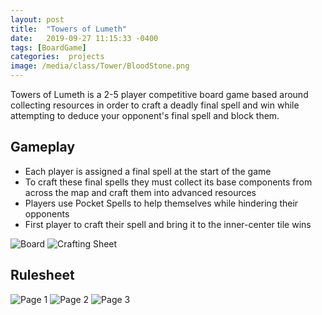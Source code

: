 ```yaml
---
layout: post
title:  "Towers of Lumeth"
date:   2019-09-27 11:15:33 -0400
tags: [BoardGame] 
categories:  projects
image: /media/class/Tower/BloodStone.png
---
```


Towers of Lumeth is a 2-5 player competitive board game based around collecting resources in order to craft a deadly final spell and win while attempting to deduce your opponent's final spell and block them. 

<!--more-->

## Gameplay

* Each player is assigned a final spell at the start of the game
* To craft these final spells they must collect its base components from across the map and craft them into advanced resources
* Players use Pocket Spells to help themselves while hindering their opponents
* First player to craft their spell and bring it to the inner-center tile wins

![Board]({{site.url}}/media/class/Tower/Map.png)
![Crafting Sheet]({{site.url}}/media/class/Tower/Craft.jpg)

## Rulesheet

![Page 1]({{site.url}}/media/class/Tower/P1.png)
![Page 2]({{site.url}}/media/class/Tower/P2.png)
![Page 3]({{site.url}}/media/class/Tower/P3.png)